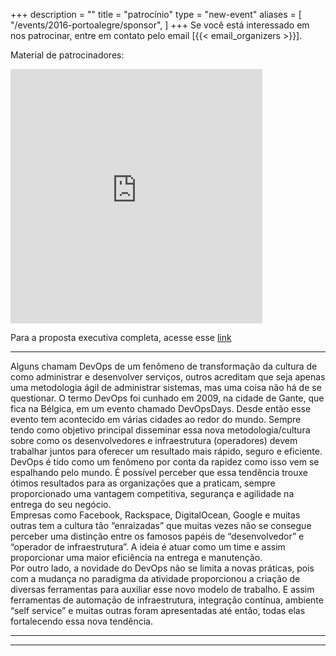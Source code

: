+++
description = ""
title = "patrocínio"
type = "new-event"
aliases = [
        "/events/2016-portoalegre/sponsor",
]
+++
Se você está interessado em nos patrocinar, entre em contato pelo email [{{< email_organizers >}}].

Material de patrocinadores:

<iframe src="https://docs.google.com/presentation/d/1vE7Fqf9mnE-TS_5Yq4y4YK12h0VC068DRLOk8dVF1zA/embed?start=false&loop=false&delayms=3000" frameborder="0" width="80%" height="407" allowfullscreen="true" mozallowfullscreen="true" webkitallowfullscreen="true"></iframe>

Para a proposta executiva completa, acesse esse <a href="https://docs.google.com/document/d/19KkH8yX7P9rOss3GvU93XO8x6THf79hlmCXSIKtuMZs/pub">link</a>

<hr>
Alguns chamam DevOps de um fenômeno de transformação da cultura de como administrar e desenvolver serviços, outros acreditam que seja apenas uma metodologia ágil de administrar sistemas, mas uma coisa não há de se questionar. O termo DevOps foi cunhado em 2009, na cidade de Gante, que fica na Bélgica, em um evento chamado DevOpsDays.
Desde então esse evento tem acontecido em várias cidades ao redor do mundo. Sempre tendo como objetivo principal disseminar essa nova metodologia/cultura sobre como os desenvolvedores e infraestrutura (operadores) devem trabalhar juntos para oferecer um resultado mais rápido, seguro e eficiente.
<br>
DevOps é tido como um fenômeno por conta da rapidez como isso vem se espalhando pelo mundo. É possível perceber que essa tendência trouxe ótimos resultados para as organizações que a praticam, sempre proporcionado uma vantagem competitiva, segurança e agilidade na entrega do seu negócio.
<br>
Empresas como Facebook, Rackspace, DigitalOcean, Google e muitas outras tem a cultura tão “enraizadas” que muitas vezes não se consegue perceber uma distinção entre os famosos papéis de “desenvolvedor” e “operador de infraestrutura”. A ideia é atuar como um time e assim proporcionar uma maior eficiência na entrega e manutenção.
<br>
Por outro lado, a novidade do DevOps não se limita a novas práticas, pois com a mudança no paradigma da atividade proporcionou a criação de diversas ferramentas para auxiliar esse novo modelo de trabalho. E assim ferramentas de automação de infraestrutura, integração contínua, ambiente “self service” e muitas outras foram apresentadas até então, todas elas fortalecendo essa nova tendência.
<br>
<hr/>

<!--

<div style="width:590px">
<table border=1 cellspacing=1>
  <tr>
    <th><i>packages</i></th>
    <th><center><b><u>Bronze<br />1000 usd</u></center></b></th>
    <th><center><b><u>Silver<br />3000 usd</u></center></b></th>
    <th><center><b><u>Gold<br />5000 usd</u></center></b></th>
    <th></th>
  </tr>
<tr><td>2 included tickets</td><td bgcolor="gold">&nbsp;</td><td bgcolor="gold">&nbsp;</td><td bgcolor="gold">&nbsp;</td></tr>
<tr><td>logo on event website</td><td bgcolor="gold">&nbsp;</td><td bgcolor="gold">&nbsp;</td><td bgcolor="gold">&nbsp;</td></tr>
<tr><td>logo on shared slide, rotating during breaks</td><td bgcolor="gold">&nbsp;</td><td bgcolor="gold">&nbsp;</td><td bgcolor="gold">&nbsp;</td></tr>
<tr><td>logo on all email communication</td><td>&nbsp;</td><td bgcolor="gold">&nbsp;</td><td bgcolor="gold">&nbsp;</td></tr>
<tr><td>logo on its own slide, rotating during breaks</td><td>&nbsp;</td><td bgcolor="gold">&nbsp;</td><td bgcolor="gold">&nbsp;</td></tr>
<tr><td>1 minute pitch to full audience (including streaming audience)</td><td>&nbsp;</td><td>&nbsp;</td><td bgcolor="gold">&nbsp;</td></tr></tr>
<tr><td>2 additional tickets (4 in total)</td><td>&nbsp;</td><td bgcolor="gold">&nbsp;</td><td>&nbsp;</td></tr>
<tr><td>4 additional tickets (6 in total)</td><td>&nbsp;</td><td>&nbsp;</td><td bgcolor="gold">&nbsp;</td></tr>
<tr><td>shared table for swag</td><td>&nbsp;</td><td bgcolor="gold">&nbsp;</td><td>&nbsp;</td></tr>
<tr><td>booth/table space</td><td>&nbsp;</td><td>&nbsp;</td><td bgcolor="gold">&nbsp;</td></tr>
</table>
<hr/>
There are also opportunities for exclusive special sponsorships. We'll have sponsors for various events with special privileges for the sponsors of these events. If you are interested in special sponsorships or have a creative idea about how you can support the event, <a href="mailto:<%= render(:partial => "/#{@eventhome}/_email_organizers") %>?subject=Sponsor devopsdays <%= @eventid %>">send us an email</a>.
<br/>
<br/>
</div>
-->
<hr/>